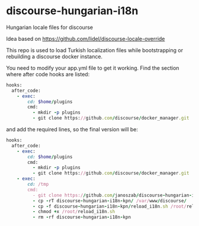 discourse-hungarian-i18n
======================

Hungarian locale files for discourse

Idea based on https://github.com/lidel/discourse-locale-override 

This repo is used to load Turkish localization files while bootstrapping or rebuilding a discourse docker instance.

You need to modify your app.yml file to get it working. Find the section where after code hooks are listed:

```ruby
hooks:
  after_code:
    - exec:
        cd: $home/plugins
        cmd:
          - mkdir -p plugins
          - git clone https://github.com/discourse/docker_manager.git
```

and add the required lines, so the final version will be:

```ruby
hooks:
  after_code:
    - exec:
        cd: $home/plugins
        cmd:
          - mkdir -p plugins
          - git clone https://github.com/discourse/docker_manager.git
    - exec:
        cd: /tmp
        cmd:
          - git clone https://github.com/janoszab/discourse-hungarian-i18n-kpn.git
          - cp -rT discourse-hungarian-i18n-kpn/ /var/www/discourse/
          - cp -f discourse-hungarian-i18n-kpn/reload_i18n.sh /root/reload_i18n.sh
          - chmod +x /root/reload_i18n.sh
          - rm -rf discourse-hungarian-i18n-kpn
```
